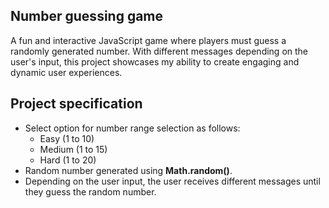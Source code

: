 ## Number guessing game

A fun and interactive JavaScript game where players must guess a randomly generated number. With different messages depending on the user's input, this project showcases my ability to create engaging and dynamic user experiences.

## Project specification

- Select option for number range selection as follows:
  - Easy (1 to 10)
  - Medium (1 to 15)
  - Hard (1 to 20)
- Random number generated using **Math.random()**.
- Depending on the user input, the user receives different messages until they guess the random number.
